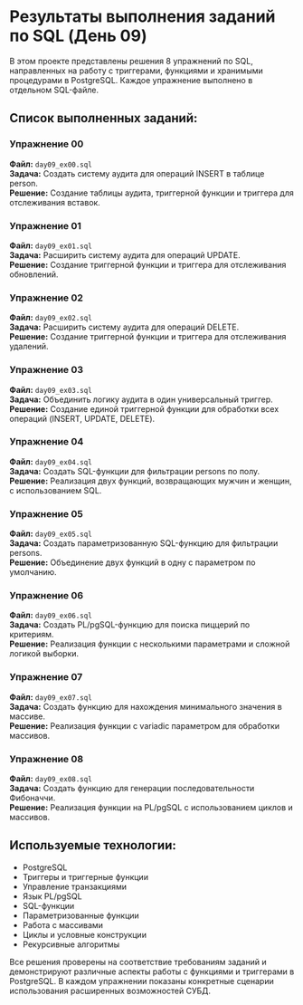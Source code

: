 # Результаты выполнения заданий по SQL (День 09)

В этом проекте представлены решения 8 упражнений по SQL, направленных на работу с триггерами, функциями и хранимыми процедурами в PostgreSQL. Каждое упражнение выполнено в отдельном SQL-файле.

## Список выполненных заданий:

### Упражнение 00
**Файл:** `day09_ex00.sql`  
**Задача:** Создать систему аудита для операций INSERT в таблице person.  
**Решение:** Создание таблицы аудита, триггерной функции и триггера для отслеживания вставок.

### Упражнение 01
**Файл:** `day09_ex01.sql`  
**Задача:** Расширить систему аудита для операций UPDATE.  
**Решение:** Создание триггерной функции и триггера для отслеживания обновлений.

### Упражнение 02
**Файл:** `day09_ex02.sql`  
**Задача:** Расширить систему аудита для операций DELETE.  
**Решение:** Создание триггерной функции и триггера для отслеживания удалений.

### Упражнение 03
**Файл:** `day09_ex03.sql`  
**Задача:** Объединить логику аудита в один универсальный триггер.  
**Решение:** Создание единой триггерной функции для обработки всех операций (INSERT, UPDATE, DELETE).

### Упражнение 04
**Файл:** `day09_ex04.sql`  
**Задача:** Создать SQL-функции для фильтрации persons по полу.  
**Решение:** Реализация двух функций, возвращающих мужчин и женщин, с использованием SQL.

### Упражнение 05
**Файл:** `day09_ex05.sql`  
**Задача:** Создать параметризованную SQL-функцию для фильтрации persons.  
**Решение:** Объединение двух функций в одну с параметром по умолчанию.

### Упражнение 06
**Файл:** `day09_ex06.sql`  
**Задача:** Создать PL/pgSQL-функцию для поиска пиццерий по критериям.  
**Решение:** Реализация функции с несколькими параметрами и сложной логикой выборки.

### Упражнение 07
**Файл:** `day09_ex07.sql`  
**Задача:** Создать функцию для нахождения минимального значения в массиве.  
**Решение:** Реализация функции с variadic параметром для обработки массивов.

### Упражнение 08
**Файл:** `day09_ex08.sql`  
**Задача:** Создать функцию для генерации последовательности Фибоначчи.  
**Решение:** Реализация функции на PL/pgSQL с использованием циклов и массивов.

## Используемые технологии:
- PostgreSQL
- Триггеры и триггерные функции
- Управление транзакциями
- Язык PL/pgSQL
- SQL-функции
- Параметризованные функции
- Работа с массивами
- Циклы и условные конструкции
- Рекурсивные алгоритмы

Все решения проверены на соответствие требованиям заданий и демонстрируют различные аспекты работы с функциями и триггерами в PostgreSQL. В каждом упражнении показаны конкретные сценарии использования расширенных возможностей СУБД.
